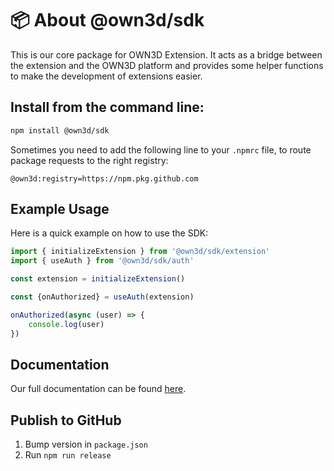 # 📦 About @own3d/sdk

This is our core package for OWN3D Extension. It acts as a bridge between the extension and the OWN3D platform and
provides some helper functions to make the development of extensions easier.

## Install from the command line:

```bash
npm install @own3d/sdk
```

Sometimes you need to add the following line to your `.npmrc` file, to route package requests to the right registry:

```text
@own3d:registry=https://npm.pkg.github.com
```

## Example Usage

Here is a quick example on how to use the SDK:

```typescript
import { initializeExtension } from '@own3d/sdk/extension'
import { useAuth } from '@own3d/sdk/auth'

const extension = initializeExtension()

const {onAuthorized} = useAuth(extension)

onAuthorized(async (user) => {
    console.log(user)
})
```

## Documentation

Our full documentation can be found [here](https://dev.own3d.tv/docs/extensions/sdk.html).

## Publish to GitHub

1. Bump version in `package.json`
2. Run `npm run release`